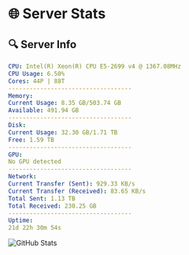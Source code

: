 # 🌐 Server Stats
## 🔍 Server Info
```yaml
CPU: Intel(R) Xeon(R) CPU E5-2699 v4 @ 1367.08MHz
CPU Usage: 6.50%
Cores: 44P | 88T
-----------------------------------
Memory:
Current Usage: 8.35 GB/503.74 GB
Available: 491.94 GB
-----------------------------------
Disk:
Current Usage: 32.30 GB/1.71 TB
Free: 1.59 TB
-----------------------------------
GPU:
No GPU detected
-----------------------------------
Network:
Current Transfer (Sent): 929.33 KB/s
Current Transfer (Received): 83.65 KB/s
Total Sent: 1.13 TB
Total Received: 230.25 GB
-----------------------------------
Uptime:
21d 22h 30m 54s
```
![GitHub Stats](https://img.shields.io/badge/Updated-2025-05-11_15:39:42-blue)